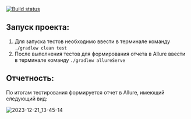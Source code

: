 [![Build status](https://ci.appveyor.com/api/projects/status/dofad13kf7fnjpoh?svg=true)](https://ci.appveyor.com/project/fshakrun/debitcardselenide)

## Запуск проекта:

1. Для запуска тестов необходимо ввести в терминале команду ```./gradlew clean test```
2. После выполнения тестов для формирования отчета в Allure ввести в терминале команду ```./gradlew allureServe```

## Отчетность:
По итогам тестирования формируется отчет в Allure, имеющий следующий вид:

![2023-12-21_13-45-14](https://github.com/fshakrun/EscuelaStudentAccTest/assets/82056292/613275d3-ae18-4ec7-b06e-7898c986184d)
